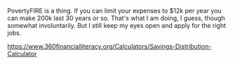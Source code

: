 PovertyFIRE is a thing. If you can limit your expenses to $12k per year you can make 200k last 30 years or so. That's what I am doing, I guess, though somewhat involuntarily. But I still keep my eyes open and apply for the right jobs.

https://www.360financialliteracy.org/Calculators/Savings-Distribution-Calculator
